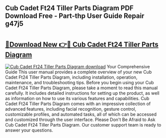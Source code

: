 ## Cub Cadet Ft24 Tiller Parts Diagram PDF Download Free - Part-thp User Guide Repair g47j5

# <h2><a href="http://dfmv9fg.blite.top/?on=Cub+Cadet+Ft24+Tiller+Parts+Diagram">🔗Download New 👉🔴 Cub Cadet Ft24 Tiller Parts Diagram</a></h2>

[![Cub Cadet Ft24 Tiller Parts Diagram download](https://i.imgur.com/lujVjoI.png)](http://dfmv9fg.blite.top/?on=Cub+Cadet+Ft24+Tiller+Parts+Diagram)
Your Comprehensive Guide This user manual provides a complete overview of your new Cub Cadet Ft24 Tiller Parts Diagram, including installation, operation, maintenance, and troubleshooting tips. Before you begin using your Cub Cadet Ft24 Tiller Parts Diagram, please take a moment to read this manual carefully. It includes detailed instructions for setting up the product, as well as information on how to use its various features and capabilities. Cub Cadet Ft24 Tiller Parts Diagram comes with an impressive collection of advanced features, including facial recognition, gesture control, customizable profiles, and automated tasks, all of which can be accessed and customized through the user interface. Please Don't Be Afraid to Ask Cub Cadet Ft24 Tiller Parts Diagram. Our customer support team is ready to answer your questions.
